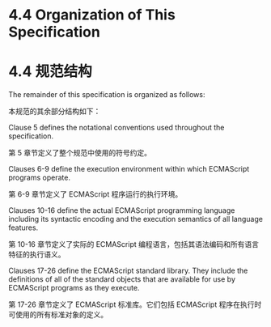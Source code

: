 # 4.4 Organization of This Specification

# 4.4 规范结构

The remainder of this specification is organized as follows:

本规范的其余部分结构如下：

Clause 5 defines the notational conventions used throughout the specification.

第 5 章节定义了整个规范中使用的符号约定。

Clauses 6-9 define the execution environment within which ECMAScript programs operate.

第 6-9 章节定义了 ECMAScript 程序运行的执行环境。

Clauses 10-16 define the actual ECMAScript programming language including its syntactic encoding and the execution semantics of all language features.

第 10-16 章节定义了实际的 ECMAScript 编程语言，包括其语法编码和所有语言特征的执行语义。

Clauses 17-26 define the ECMAScript standard library. They include the definitions of all of the standard objects that are available for use by ECMAScript programs as they execute.

第 17-26 章节定义了 ECMAScript 标准库。它们包括 ECMAScript 程序在执行时可使用的所有标准对象的定义。
